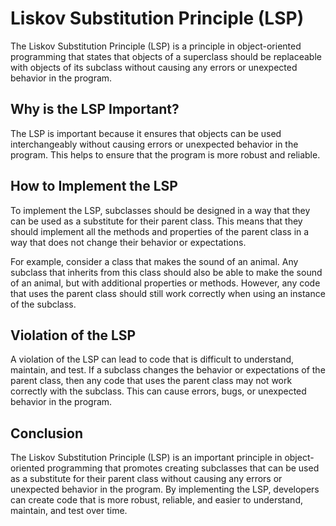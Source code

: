 # Liskov Substitution Principle (LSP)

The Liskov Substitution Principle (LSP) is a principle in object-oriented programming that states
that objects of a superclass should be replaceable with objects of its subclass without causing any
errors or unexpected behavior in the program.

## Why is the LSP Important?

The LSP is important because it ensures that objects can be used interchangeably without causing
errors or unexpected behavior in the program. This helps to ensure that the program is more robust
and reliable.

## How to Implement the LSP

To implement the LSP, subclasses should be designed in a way that they can be used as a substitute
for their parent class. This means that they should implement all the methods and properties of the
parent class in a way that does not change their behavior or expectations.

For example, consider a class that makes the sound of an animal. Any subclass that inherits from this class
should also be able to make the sound of an animal, but with additional properties or methods. However, any code
that uses the parent class should still work correctly when using an instance of the subclass.

## Violation of the LSP

A violation of the LSP can lead to code that is difficult to understand, maintain, and test. If a
subclass changes the behavior or expectations of the parent class, then any code that uses the
parent class may not work correctly with the subclass. This can cause errors, bugs, or unexpected
behavior in the program.

## Conclusion

The Liskov Substitution Principle (LSP) is an important principle in object-oriented programming
that promotes creating subclasses that can be used as a substitute for their parent class without
causing any errors or unexpected behavior in the program. By implementing the LSP, developers can
create code that is more robust, reliable, and easier to understand, maintain, and test over time.
